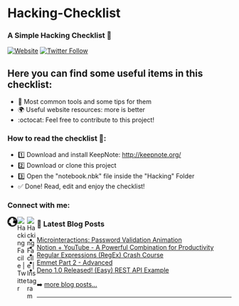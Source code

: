 # Hacking-Checklist

### A Simple Hacking Checklist 👾

[![Website](https://img.shields.io/website?label=Hackingfacile.it&style=for-the-badge&url=https%3A%2F%2Fhackingfacile.it)](https://hackingfacile.it)
[![Twitter Follow](https://img.shields.io/twitter/follow/facile_hacking?label=Follow%20on%20Twitter!&style=for-the-badge)](https://twitter.com/facile_hacking)


## Here you can find some useful items in this checklist:

- 📝 Most common tools and some tips for them
- 🌍 Useful website resources: more is better
- :octocat: Feel free to contribute to this project!


### How to read the checklist 📘:

- 1️⃣ Download and install KeepNote: http://keepnote.org/
- 2️⃣ Download or clone this project
- 3️⃣ Open the "notebook.nbk" file inside the "Hacking" Folder
- ✅ Done! Read, edit and enjoy the checklist!


### Connect with me:

[<img align="left" alt="Hacking Facile | Website" width="22px" src="https://raw.githubusercontent.com/iconic/open-iconic/master/svg/globe.svg" />][website]
[<img align="left" alt="Hacking Facile | Twitter" width="22px" src="https://cdn.jsdelivr.net/npm/simple-icons@v3/icons/twitter.svg" />][twitter]
[<img align="left" alt="Hacking Facile | Instagram" width="22px" src="https://cdn.jsdelivr.net/npm/simple-icons@v3/icons/instagram.svg" />][instagram]


### 📕 Latest Blog Posts

<!-- BLOG-POST-LIST:START -->
- [Microinteractions: Password Validation Animation](https://dev.to/codestackr/microinteractions-password-validation-animation-5629)
- [Notion + YouTube - A Powerful Combination for Productivity](https://dev.to/codestackr/notion-youtube-a-powerful-combination-for-productivity-1def)
- [Regular Expressions (RegEx) Crash Course](https://dev.to/codestackr/regular-expressions-regex-crash-course-248n)
- [Emmet Part 2 - Advanced](https://dev.to/codestackr/emmet-part-2-advanced-4c65)
- [Deno 1.0 Released! (Easy) REST API Example](https://dev.to/codestackr/deno-1-0-released-easy-rest-api-example-2fbl)
<!-- BLOG-POST-LIST:END -->

➡️ [more blog posts...](https://codestackr.com)

---

[website]: https://hackingfacile.it
[course]: http://vsCodeHero.com
[twitter]: https://twitter.com/facile_hacking
[youtube]: https://youtube.com/codeSTACKr
[instagram]: https://www.instagram.com/hackingfacile/
[linkedin]: https://linkedin.com/in/codeSTACKr
[webdevplaylist]: https://www.youtube.com/playlist?list=PLkwxH9e_vrAJ0WbEsFA9W3I1W-g_BTsbt
[jsplaylist]: https://www.youtube.com/playlist?list=PLkwxH9e_vrALRJKu7wfXby3MKeflhTu6B
[cssplaylist]: https://www.youtube.com/playlist?list=PLkwxH9e_vrALSdvZuEh6gqQdmDoDIoqz4
[reactplaylist]: https://www.youtube.com/playlist?list=PLkwxH9e_vrAK4TdffpxKY3QGyHCpxFcQ0